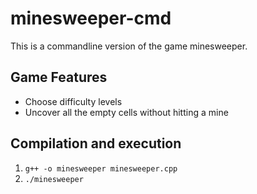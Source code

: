 ﻿# minesweeper-cmd
This is a commandline version of the game minesweeper.

## Game Features
- Choose difficulty levels
- Uncover all the empty cells without hitting a mine
  
## Compilation and execution

1. ```g++ -o minesweeper minesweeper.cpp```
2. ```./minesweeper```
